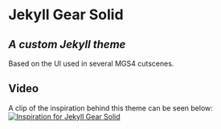 # Jekyll Gear Solid
## _A custom Jekyll theme_
Based on the UI used in several MGS4 cutscenes.

## Video
A clip of the inspiration behind this theme can be seen below:
[![Inspiration for Jekyll Gear Solid](http://img.youtube.com/vi/jhTIyZ3YY2k/0.jpg)](
https://www.youtube.com/watch?v=jhTIyZ3YY2k&feature=youtu.be&t=317)